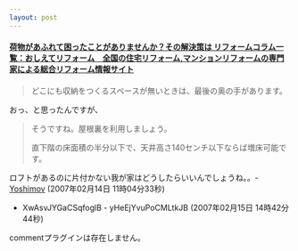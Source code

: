 ```yaml
---
layout: post
---
```

<h4><a href="http://www.osiete-reform.com/clm/clm_1550.html">荷物があふれて困ったことがありませんか？その解決策は リフォームコラム一覧：おしえてリフォーム　全国の住宅リフォーム,マンションリフォームの専門家による総合リフォーム情報サイト</a></h4>
<blockquote><p>どこにも収納をつくるスペースが無いときは、最後の奥の手があります。</p>
</blockquote>
<p>おっ、と思ったんですが、<blockquote><p>そうですね。屋根裏を利用しましょう。</p>
<p>直下階の床面積の半分以下で、天井高さ140センチ以下ならば増床可能です。</p>
</blockquote>
ロフトがあるのに片付かない我が家はどうしたらいいんでしょうね。。- <a href="/?page=Yoshimov" class="wikipage">Yoshimov</a> (2007年02月14日 11時04分33秒)</p>
<ul>
<li>XwAsvJYGaCSqfoglB - yHeEjYvuPoCMLtkJB (2007年02月15日 14時42分44秒)</li>
</ul>
<p><span class="error">commentプラグインは存在しません。</span> </p>
